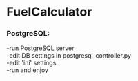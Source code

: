 # FuelCalculator
### PostgreSQL:
 -run PostgreSQL server <br />
 -edit DB settings in postgresql_controller.py <br />
 -edit 'ini' settings <br />
 -run and enjoy <br />
